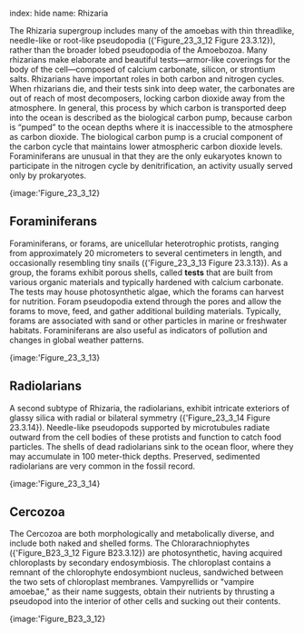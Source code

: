 index: hide
name: Rhizaria

The Rhizaria supergroup includes many of the amoebas with thin threadlike, needle-like or root-like pseudopodia ({'Figure_23_3_12 Figure 23.3.12}), rather than the broader lobed pseudopodia of the Amoebozoa. Many rhizarians make elaborate and beautiful tests—armor-like coverings for the body of the cell—composed of calcium carbonate, silicon, or strontium salts. Rhizarians have important roles in both carbon and nitrogen cycles. When rhizarians die, and their tests sink into deep water, the carbonates are out of reach of most decomposers, locking carbon dioxide away from the atmosphere. In general, this process by which carbon is transported deep into the ocean is described as the biological carbon pump, because carbon is “pumped” to the ocean depths where it is inaccessible to the atmosphere as carbon dioxide. The biological carbon pump is a crucial component of the carbon cycle that maintains lower atmospheric carbon dioxide levels. Foraminiferans are unusual in that they are the only eukaryotes known to participate in the nitrogen cycle by denitrification, an activity usually served only by prokaryotes.


{image:'Figure_23_3_12}
        

## Foraminiferans

Foraminiferans, or forams, are unicellular heterotrophic protists, ranging from approximately 20 micrometers to several centimeters in length, and occasionally resembling tiny snails ({'Figure_23_3_13 Figure 23.3.13}). As a group, the forams exhibit porous shells, called  **tests** that are built from various organic materials and typically hardened with calcium carbonate. The tests may house photosynthetic algae, which the forams can harvest for nutrition. Foram pseudopodia extend through the pores and allow the forams to move, feed, and gather additional building materials. Typically, forams are associated with sand or other particles in marine or freshwater habitats. Foraminiferans are also useful as indicators of pollution and changes in global weather patterns.


{image:'Figure_23_3_13}
        

## Radiolarians

A second subtype of Rhizaria, the radiolarians, exhibit intricate exteriors of glassy silica with radial or bilateral symmetry ({'Figure_23_3_14 Figure 23.3.14}). Needle-like pseudopods supported by microtubules radiate outward from the cell bodies of these protists and function to catch food particles. The shells of dead radiolarians sink to the ocean floor, where they may accumulate in 100 meter-thick depths. Preserved, sedimented radiolarians are very common in the fossil record.


{image:'Figure_23_3_14}
        

## Cercozoa

The Cercozoa are both morphologically and metabolically diverse, and include both naked and shelled forms. The Chlorarachniophytes ({'Figure_B23_3_12 Figure B23.3.12}) are photosynthetic, having acquired chloroplasts by secondary endosymbiosis. The chloroplast contains a remnant of the chlorophyte endosymbiont nucleus, sandwiched between the two sets of chloroplast membranes. Vampyrellids or "vampire amoebae," as their name suggests, obtain their nutrients by thrusting a pseudopod into the interior of other cells and sucking out their contents.


{image:'Figure_B23_3_12}
        
